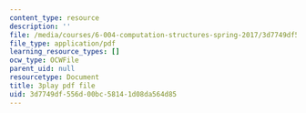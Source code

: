 ```yaml
---
content_type: resource
description: ''
file: /media/courses/6-004-computation-structures-spring-2017/3d7749df556d00bc58141d08da564d85_3KJeK-UUADA.pdf
file_type: application/pdf
learning_resource_types: []
ocw_type: OCWFile
parent_uid: null
resourcetype: Document
title: 3play pdf file
uid: 3d7749df-556d-00bc-5814-1d08da564d85
---
```

